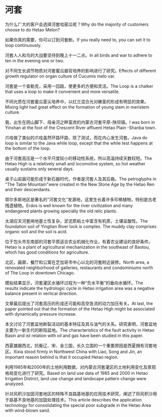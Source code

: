 # 河套

<p><span class="chinese">为什么广大的客户会选择河套哈密瓜呢？</span><span class="english">Why do the majority of customers choose to do Hetao Melon?</span></p>

<p><span class="chinese">如果你真的需要，你可以订到河套断。</span><span class="english">If you really need to, you can set it to loop continuously.</span></p>

<p><span class="chinese">河套人人和鸟的大战要坚持到晚上十一二点。</span><span class="english">In all birds and war to adhere to ten in the evening one or two.</span></p>

<p><span class="chinese">对不同生长调节物质对河套蜜瓜器官培养的影响进行了研究。</span><span class="english">Effects of different growth regulator on organ culture of Cucumis melo var.</span></p>

<p><span class="chinese">河套是一个查勒克，采用一回路，使更多的方便和灵活。</span><span class="english">The Loop is a chalker that uses a loop to make it convenient and more versatile.</span></p>

<p><span class="chinese">不同光质在河套蜜瓜茎尖培养中，以红兰混合光对嫩茎的形成有明显的效果。</span><span class="english">Mixing light had great effect on the formation of young stem in meristem culture.</span></p>

<p><span class="chinese">我，出生在阴山脚下、母亲河之畔富庶的内蒙古河套平原-陕坝镇。</span><span class="english">I was born in Yinshan at the foot of the Crescent River affluent Hetao Plain -Shanba town.</span></p>

<p><span class="chinese">爪哇做了类似的爪哇虽然环路环路、除了测试，而在内心发生河套。</span><span class="english">Java do loop is similar to the Java while loop, except that the while test happens at the bottom of the loop.</span></p>

<p><span class="chinese">由于河套高压是一个水平尺度较小的移动性系统，所以高温持续天数较短。</span><span class="english">The Hetao High is a relatively small and locomotive system, so hot weather usually sustains only several days.</span></p>

<p><span class="chinese">桌子山岩画可能形成于新石器时代，作者是河套人及其后裔。</span><span class="english">The petroglyphs in "The Table Mountain"were created in the New Stone Age by the Hetao Ren and their descendants.</span></p>

<p><span class="chinese">鄂尔多斯地区是著名的“河套文化”发源地，这里生长着许多珍稀植物，特别是古老残遗植物。</span><span class="english">Erdos is well known for the river civilization and many endangered plants growing specially the old relic plants.</span></p>

<p><span class="chinese">太湖应天河套闸地基土性复杂，淤泥质粘土中富含有机质，土壤呈酸性。</span><span class="english">The foundation soil of Yingtian River lock is complex. The muddy clay comprises organic soil and the soil is acid.</span></p>

<p><span class="chinese">位于包头市东南部的河套平原适合农业机械化作业，有着农业建设的良好条件。</span><span class="english">Hetao is a plant of agricultural mechanization in the southeast of Baotou, which has good conditions for agriculture.</span></p>

<p><span class="chinese">北区，画廊，餐厅和公寓在芝加哥市中心以北的河套附近装修。</span><span class="english">North area, a renovated neighborhood of galleries, restaurants and condominiums north of The Loop in downtown Chicago.</span></p>

<p><span class="chinese">模拟结果显示，河套灌区水循环过程为一种“负水平衡”的垂向水循环。</span><span class="english">The results indicate the hydrologic cycle in Hetao irrigation area was a negative balance present in vertical direction.</span></p>

<p><span class="chinese">文章最后提出了河套高压的形成还可能和高空急流的动力加压有关。</span><span class="english">At last, the paper pointed out that the formation of the Hetao High might be associated with dynamically pressure increase.</span></p>

<p><span class="chinese">本文讨论了河套盆地断裂活动的基本特征及其与油气的关系。研究表明，河套盆地主要为一新生代的断陷盆地。</span><span class="english">The characteristics of the fault activity in Hetao Basin and ist relation with oil and gas have been studied in this paper.</span></p>

<p><span class="chinese">西夏雄踞西北，抗衡辽、宋、金三国，长久立国的一个重要原因是西夏拥有河套地区。</span><span class="english">Xixia stood firmly in Northwest China with Liao, Song and Jin, an important reason behind is that it occupied Hetao region.</span></p>

<p><span class="chinese">利用1985年和2000年的土地利用数据，对内蒙古河套灌区的土地利用变化及景观格局变化进行了研究。</span><span class="english">Based on land use data of 1985 and 2000 in Hetao Irrigation District, land use change and landscape pattern change were analyzed.</span></p>

<p><span class="chinese">针对风积沙加固河套地区的特殊不良路基地基的应用技术研究，阐述了将风积沙用于路基不良地基的加固处理技术。</span><span class="english">This article describes the application technology for consolidating the special poor subgrade in the Hetao Area with wind-blown sand.</span></p>

